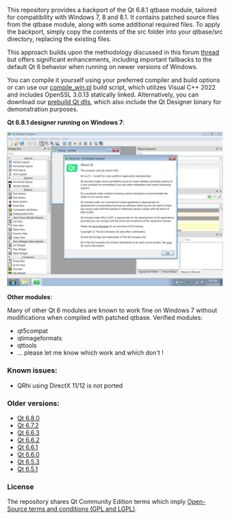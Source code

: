 This repository provides a backport of the Qt 6.8.1 qtbase module, tailored for compatibility with Windows 7, 8 and 8.1. It contains patched source files from the qtbase module, along with some additional required files. To apply the backport, simply copy the contents of the src folder into your qtbase/src directory, replacing the existing files.

This approach builds upon the methodology discussed in this forum [thread](https://forum.qt.io/topic/133002/qt-creator-6-0-1-and-qt-6-2-2-running-on-windows-7/60) but offers significant enhancements, including important fallbacks to the default Qt 6 behavior when running on newer versions of Windows.

You can compile it yourself using your preferred compiler and build options or can use our [compile_win.pl](https://github.com/crystalidea/qt-build-tools/tree/master/6.8.1) build script, which utilizes Visual C++ 2022 and includes OpenSSL 3.0.13 statically linked. Alternatively, you can download our [prebuild Qt dlls](https://github.com/crystalidea/qt6windows7/releases), which also include the Qt Designer binary for demonstration purposes.

**Qt 6.8.1 designer running on Windows 7**:

![Qt Designer](designer.png)

**Other modules**:

Many of other Qt 6 modules are known to work fine on Windows 7 without modifications when compiled with patched qtbase. Verified modules:

- qt5compat
- qtimageformats
- qttools
- ... please let me know which work and which don't !

### Known issues:

- QRhi using DirectX 11/12 is not ported

### Older versions:

- [Qt 6.8.0](https://github.com/crystalidea/qt6windows7/releases/tag/v6.8.0)
- [Qt 6.7.2](https://github.com/crystalidea/qt6windows7/releases/tag/v6.7.2)
- [Qt 6.6.3](https://github.com/crystalidea/qt6windows7/releases/tag/v6.6.3)
- [Qt 6.6.2](https://github.com/crystalidea/qt6windows7/releases/tag/v6.6.2)
- [Qt 6.6.1](https://github.com/crystalidea/qt6windows7/releases/tag/v6.6.1)
- [Qt 6.6.0](https://github.com/crystalidea/qt6windows7/releases/tag/v6.6.0)
- [Qt 6.5.3](https://github.com/crystalidea/qt6windows7/releases/tag/6.5.3-win7)
- [Qt 6.5.1](https://github.com/crystalidea/qt6windows7/releases/tag/6.5.1-win7)

### License

The repository shares Qt Community Edition terms which imply [Open-Source terms and conditions (GPL and LGPL)](https://www.qt.io/licensing/open-source-lgpl-obligations?hsLang=en).
